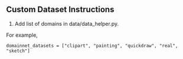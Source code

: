 
## Custom Dataset Instructions

1. Add list of domains in data/data_helper.py.

For example, 

`domainnet_datasets = ["clipart", "painting", "quickdraw", "real", "sketch"]`

